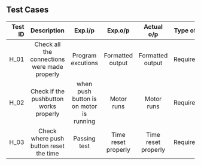 ## Test Cases
| Test ID | Description | Exp.i/p | Exp.o/p | Actual o/p | Type of test |
| -------:|:-----------:|:-------:|:-------:|:----------:|:------------:|
| H_01 | Check all the connections were made properly | Program excutions | Formatted output | Formatted output |Requirement |
| H_02 | Check if the pushbutton works properly | when push button is on motor is running | Motor runs | Motor runs | Requirement |
| H_03 | Check where push button reset the time | Passing test | Time reset properly | Time reset properly | Requirement |
